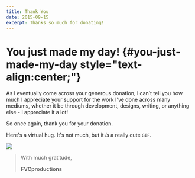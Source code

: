 ```yaml
---
title: Thank You
date: 2015-09-15
excerpt: Thanks so much for donating!
---
```


**You just made my day!** {#you-just-made-my-day style="text-align:center;"}
=========================

As I eventually come across your generous donation, I can’t tell you how
much I appreciate your support for the work I've done across many
mediums, whether it be through development, designs, writing, or
anything else - I appreciate it a lot!

So once again, thank you for your donation.

Here's a virtual hug. It's not much, but it *is* a really cute `GIF`.

![](https://www.quick-break.net/c/2013/05/08/Send_virtual_hug.gif)

> With much gratitude,
>
> **FVCproductions**
